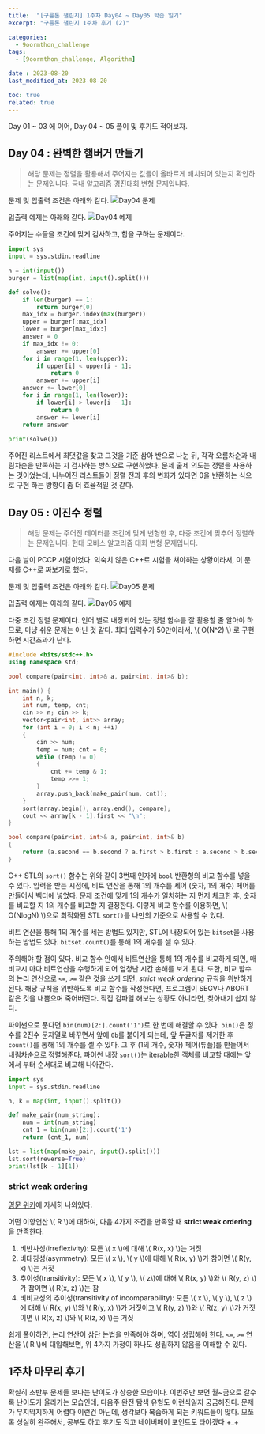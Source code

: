 ```yaml
---
title:  "[구름톤 챌린지] 1주차 Day04 ~ Day05 학습 일기"
excerpt: "구름톤 챌린지 1주차 후기 (2)"

categories:
  - 9oormthon_challenge
tags:
  - [9oormthon_challenge, Algorithm]

date : 2023-08-20
last_modified_at: 2023-08-20

toc: true
related: true
---
```


Day 01 ~ 03 에 이어, Day 04 ~ 05 풀이 및 후기도 적어보자.

## Day 04 : 완벽한 햄버거 만들기

>해당 문제는 정렬을 활용해서 주어지는 값들이 올바르게 배치되어 있는지 확인하는 문제입니다. 국내 알고리즘 경진대회 변형 문제입니다.

문제 및 입출력 조건은 아래와 같다.
![Day04 문제](https://github.com/Tolerblanc/Tolerblanc.github.io/assets/52883827/83e54f2d-62de-481b-8726-98a873a16cc3)

입출력 예제는 아래와 같다.
![Day04 예제](https://github.com/Tolerblanc/Tolerblanc.github.io/assets/52883827/7359750d-2db3-4492-9b57-7c94726b6954)

주어지는 수들을 조건에 맞게 검사하고, 합을 구하는 문제이다.

```python
import sys
input = sys.stdin.readline

n = int(input())
burger = list(map(int, input().split()))

def solve():
    if len(burger) == 1:
        return burger[0]
    max_idx = burger.index(max(burger))
    upper = burger[:max_idx]
    lower = burger[max_idx:]
    answer = 0
    if max_idx != 0:
        answer += upper[0]
    for i in range(1, len(upper)):
        if upper[i] < upper[i - 1]:
            return 0
        answer += upper[i]
    answer += lower[0]
    for i in range(1, len(lower)):
        if lower[i] > lower[i - 1]:
            return 0
        answer += lower[i]
    return answer
    
print(solve())
```

주어진 리스트에서 최댓값을 찾고 그것을 기준 삼아 반으로 나눈 뒤, 각각 오름차순과 내림차순을 만족하는 지 검사하는 방식으로 구현하였다.
문제 출제 의도는 정렬을 사용하는 것이었는데, 나누어진 리스트들이 정렬 전과 후의 변화가 있다면 0을 반환하는 식으로 구현 하는 방향이 좀 더 효율적일 것 같다.

## Day 05 : 이진수 정렬

>해당 문제는 주어진 데이터를 조건에 맞게 변형한 후, 다중 조건에 맞추어 정렬하는 문제입니다. 현대 모비스 알고리즘 대회 변형 문제입니다.

다음 날이 PCCP 시험이었다. 익숙치 않은 C++로 시험을 쳐야하는 상황이라서, 이 문제를 C++로 짜보기로 했다.

문제 및 입출력 조건은 아래와 같다.
![Day05 문제](https://github.com/Tolerblanc/Tolerblanc.github.io/assets/52883827/ca65acc3-6903-4fce-9be8-f1e187b81472)

입출력 예제는 아래와 같다.
![Day05 예제](https://github.com/Tolerblanc/Tolerblanc.github.io/assets/52883827/4fa68daf-a89c-4a12-9d28-8b0dd302d7b2)

다중 조건 정렬 문제이다. 언어 별로 내장되어 있는 정렬 함수를 잘 활용할 줄 알아야 하므로, 마냥 쉬운 문제는 아닌 것 같다. 최대 입력수가 50만이라서, \\( O(N^2) \\) 로 구현하면 시간초과가 난다.

```c++
#include <bits/stdc++.h>
using namespace std;

bool compare(pair<int, int>& a, pair<int, int>& b);

int main() {
    int n, k;
    int num, temp, cnt;
    cin >> n; cin >> k;
    vector<pair<int, int>> array;
    for (int i = 0; i < n; ++i)
    {
        cin >> num;
        temp = num; cnt = 0;
        while (temp != 0)
        {
            cnt += temp & 1;
            temp >>= 1;
        }
        array.push_back(make_pair(num, cnt));
    }
    sort(array.begin(), array.end(), compare);
    cout << array[k - 1].first << "\n";
}

bool compare(pair<int, int>& a, pair<int, int>& b)
{
    return (a.second == b.second ? a.first > b.first : a.second > b.second);
}
```

C++ STL의 `sort()` 함수는 위와 같이 3번째 인자에 `bool` 반환형의 비교 함수를 넣을 수 있다. 입력을 받는 시점에, 비트 연산을 통해 1의 개수를 세어 (숫자, 1의 개수) 페어를 만들어서 벡터에 넣었다. 문제 조건에 맞게 1의 개수가 일치하는 지 먼저 체크한 후, 숫자를 비교할 지 1의 개수를 비교할 지 결정한다. 이렇게 비교 함수를 이용하면, \\( O(NlogN) \\)으로 최적화된 STL `sort()`를 나만의 기준으로 사용할 수 있다.

비트 연산을 통해 1의 개수를 세는 방법도 있지만, STL에 내장되어 있는 `bitset`을 사용하는 방법도 있다. `bitset.count()`를 통해 1의 개수를 셀 수 있다.

주의해야 할 점이 있다. 비교 함수 안에서 비트연산을 통해 1의 개수를 비교하게 되면, 매 비교시 마다 비트연산을 수행하게 되어 엄청난 시간 손해를 보게 된다. 또한, 비교 함수의 논리 연산으로 `<=`, `>=` 같은 것을 쓰게 되면, _strict weak ordering_ 규칙을 위반하게 된다. 해당 규칙을 위반하도록 비교 함수를 작성한다면, 프로그램이 SEGV나 ABORT 같은 것을 내뿜으며 죽어버린다. 직접 컴파일 해보는 상황도 아니라면, 찾아내기 쉽지 않다.

파이썬으로 푼다면 `bin(num)[2:].count('1')`로 한 번에 해결할 수 있다. `bin()`은 정수를 2진수 문자열로 바꾸면서 앞에 `0b`를 붙이게 되는데, 앞 두글자를 제거한 후 `count()`를 통해 1의 개수를 셀 수 있다. 그 후 (1의 개수, 숫자) 페어(튜플)를 만들어서 내림차순으로 정렬해준다. 파이썬 내장 `sort()`는 iterable한 객체를 비교할 때에는 앞에서 부터 순서대로 비교해 나아간다.

```python
import sys
input = sys.stdin.readline

n, k = map(int, input().split())

def make_pair(num_string):
    num = int(num_string)
    cnt_1 = bin(num)[2:].count('1')
    return (cnt_1, num)

lst = list(map(make_pair, input().split()))
lst.sort(reverse=True)
print(lst[k - 1][1])
```

### strict weak ordering

[영문 위키](https://en.wikipedia.org/wiki/Weak_ordering)에 자세히 나와있다.

어떤 이항연산 \\( R \\)에 대하여, 다음 4가지 조건을 만족할 때 **strict weak ordering**을 만족한다.

1. 비반사성(irreflexivity): 모든 \\( x \\)에 대해 \\( R(x, x) \\)는 거짓
2. 비대칭성(asymmetry): 모든 \\( x \\), \\( y \\)에 대해 \\( R(x, y) \\)가 참이면 \\( R(y, x) \\)는 거짓
3. 추이성(transitivity): 모든 \\( x \\), \\( y \\), \\( z\\)에 대해 \\( R(x, y) \\)와 \\( R(y, z) \\)가 참이면 \\( R(x, z) \\)는 참
4. 비비교성의 추이성(transitivity of incomparability): 모든 \\( x \\), \\( y \\), \\( z \\)에 대해 \\( R(x, y) \\)와 \\( R(y, x) \\)가 거짓이고 \\( R(y, z) \\)와 \\( R(z, y) \\)가 거짓이면 \\( R(x, z) \\)와 \\( R(z, x) \\)는 거짓

쉽게 풀이하면, 논리 연산이 삼단 논법을 만족해야 하며, 역이 성립해야 한다.
`<=`, `>=` 연산을 \\( R \\)에 대입해보면, 위 4가지 가정이 하나도 성립하지 않음을 이해할 수 있다.

## 1주차 마무리 후기

확실히 초반부 문제들 보다는 난이도가 상승한 모습이다. 이번주만 보면 월~금으로 갈수록 난이도가 올라가는 모습인데, 다음주 완전 탐색 유형도 이런식일지 궁금해진다. 문제가 무지막지하게 어렵다 이런건 아닌데, 생각보다 복습하게 되는 키워드들이 많다. 모쪼록 성실히 완주해서, 공부도 하고 후기도 적고 네이버페이 포인트도 타야겠다 +_+
